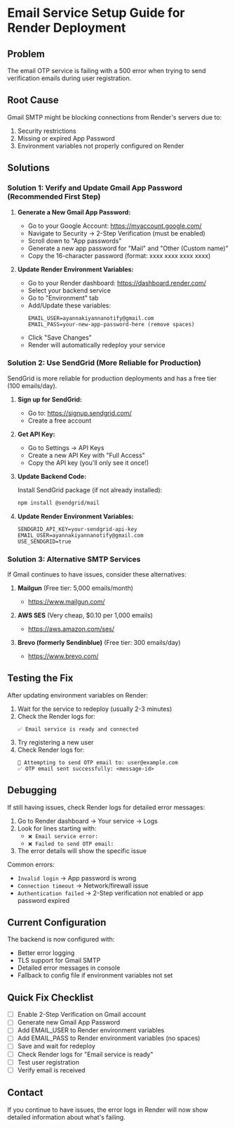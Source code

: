 # Email Service Setup Guide for Render Deployment

## Problem
The email OTP service is failing with a 500 error when trying to send verification emails during user registration.

## Root Cause
Gmail SMTP might be blocking connections from Render's servers due to:
1. Security restrictions
2. Missing or expired App Password
3. Environment variables not properly configured on Render

## Solutions

### Solution 1: Verify and Update Gmail App Password (Recommended First Step)

1. **Generate a New Gmail App Password:**
   - Go to your Google Account: https://myaccount.google.com/
   - Navigate to Security → 2-Step Verification (must be enabled)
   - Scroll down to "App passwords"
   - Generate a new app password for "Mail" and "Other (Custom name)"
   - Copy the 16-character password (format: xxxx xxxx xxxx xxxx)

2. **Update Render Environment Variables:**
   - Go to your Render dashboard: https://dashboard.render.com/
   - Select your backend service
   - Go to "Environment" tab
   - Add/Update these variables:
     ```
     EMAIL_USER=ayannakiyannanotify@gmail.com
     EMAIL_PASS=your-new-app-password-here (remove spaces)
     ```
   - Click "Save Changes"
   - Render will automatically redeploy your service

### Solution 2: Use SendGrid (More Reliable for Production)

SendGrid is more reliable for production deployments and has a free tier (100 emails/day).

1. **Sign up for SendGrid:**
   - Go to: https://signup.sendgrid.com/
   - Create a free account

2. **Get API Key:**
   - Go to Settings → API Keys
   - Create a new API Key with "Full Access"
   - Copy the API key (you'll only see it once!)

3. **Update Backend Code:**
   
   Install SendGrid package (if not already installed):
   ```bash
   npm install @sendgrid/mail
   ```

4. **Update Render Environment Variables:**
   ```
   SENDGRID_API_KEY=your-sendgrid-api-key
   EMAIL_USER=ayannakiyannanotify@gmail.com
   USE_SENDGRID=true
   ```

### Solution 3: Alternative SMTP Services

If Gmail continues to have issues, consider these alternatives:

1. **Mailgun** (Free tier: 5,000 emails/month)
   - https://www.mailgun.com/

2. **AWS SES** (Very cheap, $0.10 per 1,000 emails)
   - https://aws.amazon.com/ses/

3. **Brevo (formerly Sendinblue)** (Free tier: 300 emails/day)
   - https://www.brevo.com/

## Testing the Fix

After updating environment variables on Render:

1. Wait for the service to redeploy (usually 2-3 minutes)
2. Check the Render logs for:
   ```
   ✅ Email service is ready and connected
   ```
3. Try registering a new user
4. Check Render logs for:
   ```
   📧 Attempting to send OTP email to: user@example.com
   ✅ OTP email sent successfully: <message-id>
   ```

## Debugging

If still having issues, check Render logs for detailed error messages:

1. Go to Render dashboard → Your service → Logs
2. Look for lines starting with:
   - `❌ Email service error:`
   - `❌ Failed to send OTP email:`
3. The error details will show the specific issue

Common errors:
- `Invalid login` → App password is wrong
- `Connection timeout` → Network/firewall issue
- `Authentication failed` → 2-Step verification not enabled or app password expired

## Current Configuration

The backend is now configured with:
- Better error logging
- TLS support for Gmail SMTP
- Detailed error messages in console
- Fallback to config file if environment variables not set

## Quick Fix Checklist

- [ ] Enable 2-Step Verification on Gmail account
- [ ] Generate new Gmail App Password
- [ ] Add EMAIL_USER to Render environment variables
- [ ] Add EMAIL_PASS to Render environment variables (no spaces)
- [ ] Save and wait for redeploy
- [ ] Check Render logs for "Email service is ready"
- [ ] Test user registration
- [ ] Verify email is received

## Contact

If you continue to have issues, the error logs in Render will now show detailed information about what's failing.


